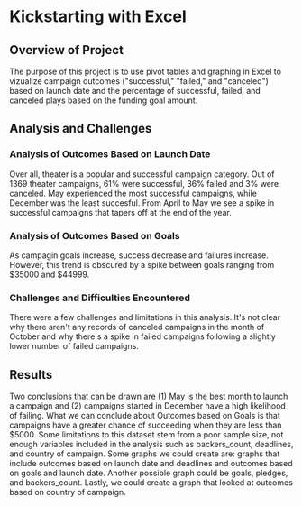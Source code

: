 # Kickstarting with Excel

## Overview of Project
The purpose of this project is to use pivot tables and graphing in Excel to vizualize campaign outcomes ("successful," "failed," and "canceled") based on launch date and the percentage of successful, failed, and canceled plays based on the funding goal amount.


## Analysis and Challenges
### Analysis of Outcomes Based on Launch Date
Over all, theater is a popular and successful campaign category. Out of 1369 theater campaigns, 61% were successful, 36% failed and 3% were canceled. May experienced the most successful campaigns, while December was the least succesful. From April to May we see a spike in successful campaigns that tapers off at the end of the year. 

### Analysis of Outcomes Based on Goals
As campagin goals increase, success decrease and failures increase. However, this trend is obscured by a spike between goals ranging from $35000 and $44999.  

### Challenges and Difficulties Encountered
There were a few challenges and limitations in this analysis. It's not clear why there aren't any records of canceled campaigns in the month of October and why there's a spike in failed campaigns following a slightly lower number of failed campaigns. 


## Results
Two conclusions that can be drawn are (1) May is the best month to launch a campaign and (2) campaigns started in December have a high likelihood of failing. What we can conclude about Outcomes based on Goals is that campaigns have a greater chance of succeeding when they are less than $5000. Some limitations to this dataset stem from a poor sample size, not enough variables included in the analysis such as backers_count, deadlines, and country of campaign. Some graphs we could create are: graphs that include outcomes based on launch date and deadlines and outcomes based on goals and launch date. Another possible graph could be goals, pledges, and backers_count. Lastly, we could create a graph that looked at outcomes based on country of campaign.
